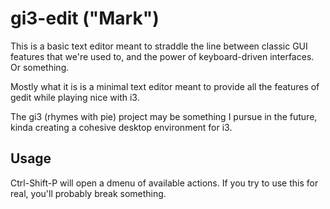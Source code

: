 # gi3-edit ("Mark")
This is a basic text editor meant to straddle the line between classic GUI features that we're used to,
and the power of keyboard-driven interfaces. Or something.

Mostly what it is is a minimal text editor meant to provide all the features of gedit while playing nice with i3.

The gi3 (rhymes with pie) project may be something I pursue in the future, kinda creating a cohesive 
desktop environment for i3.

## Usage

Ctrl-Shift-P will open a dmenu of available actions. If you try to use this for real, you'll probably break something.
